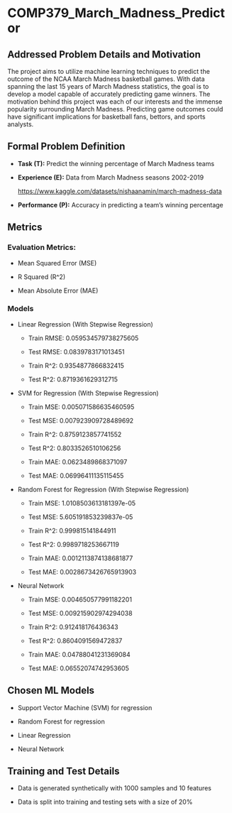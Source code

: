 # COMP379_March_Madness_Predictor

## Addressed Problem Details and Motivation 

The project aims to utilize machine learning techniques to predict the outcome of the NCAA March Madness basketball games. With data spanning the last 15 years of March Madness statistics, the goal is to develop a model capable of accurately predicting game winners. The motivation behind this project was each of our interests and the immense popularity surrounding March Madness. Predicting game outcomes could have significant implications for basketball fans, bettors, and sports analysts. 
  

## Formal Problem Definition 

- **Task (T):** Predict the winning percentage of March Madness teams 

- **Experience (E):** Data from March Madness seasons 2002-2019

  https://www.kaggle.com/datasets/nishaanamin/march-madness-data 

- **Performance (P):** Accuracy in predicting a team’s winning percentage 

## Metrics 

### Evaluation Metrics:  

- Mean Squared Error (MSE) 

- R Squared (R^2) 

- Mean Absolute Error (MAE) 

### Models 

- Linear Regression (With Stepwise Regression) 

  - Train RMSE: 0.059534579738275605 

  - Test RMSE: 0.0839783171013451 

  - Train R^2: 0.9354877866832415 

  - Test R^2: 0.8719361629312715 

- SVM for Regression (With Stepwise Regression) 

  - Train MSE: 0.005071586635460595  

  - Test MSE: 0.007923909728489692  

  - Train R^2: 0.8759123857741552  

  - Test R^2: 0.8033526510106256  

  - Train MAE: 0.0623489868371097  

  - Test MAE: 0.06996411135115455 

- Random Forest for Regression (With Stepwise Regression) 

  - Train MSE:  1.0108503613181397e-05 

  - Test MSE:  5.605191853239837e-05 

  - Train R^2:  0.999815141844911 

  - Test R^2:  0.9989718253667119 

  - Train MAE:  0.0012113874138681877 

  - Test MAE:  0.0028673426765913903 

- Neural Network 

  - Train MSE: 0.004650577991182201  

  - Test MSE: 0.009215902974294038  

  - Train R^2: 0.912418176436343  

  - Test R^2: 0.8604091569472837  

  - Train MAE: 0.04788041231369084  

  - Test MAE: 0.06552074742953605 

## Chosen ML Models 

- Support Vector Machine (SVM) for regression 

- Random Forest for regression 

- Linear Regression 

- Neural Network 

## Training and Test Details 

- Data is generated synthetically with 1000 samples and 10 features 

- Data is split into training and testing sets with a size of 20% 
 
